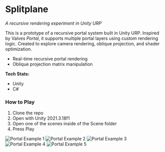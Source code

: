 # Splitplane
*A recursive rendering experiment in Unity URP*

This is a prototype of a recursive portal system built in Unity URP. Inspired by Valves *Portal*, it supports multiple portal layers using custom rendering logic. Created to explore camera rendering, oblique projection, and shader optimization.

- Real-time recursive portal rendering
- Oblique projection matrix manipulation

**Tech Stats:**
- Unity  
- C#

### How to Play
1. Clone the repo
2. Open with Unity 2021.3.18f1
3. Open one of the scenes inside of the Scene folder
4. Press Play

![Portal Example 1](assets/portal1.gif)
![Portal Example 2](assets/portal2.gif)
![Portal Example 3](assets/portal3.gif)
![Portal Example 4](assets/portal4.gif)
![Portal Example 5](assets/portal5.gif)

